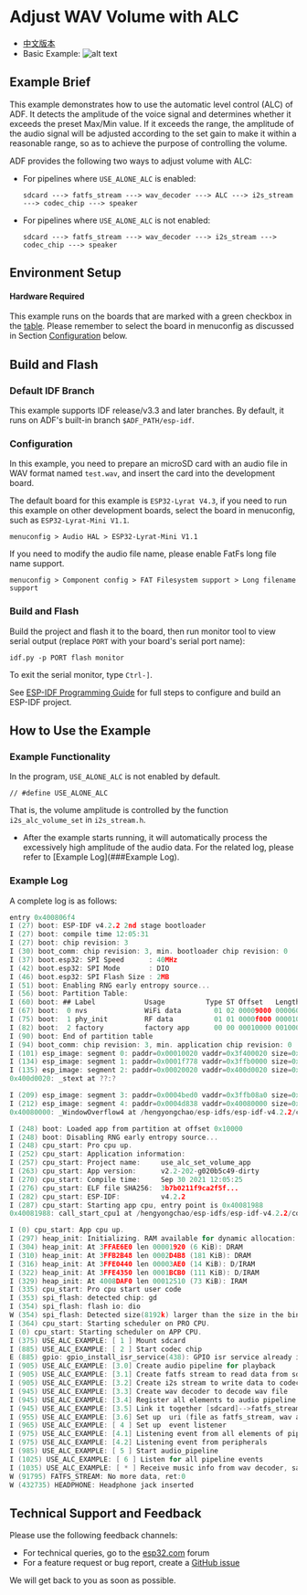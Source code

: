 ﻿# Adjust WAV Volume with ALC

- [中文版本](./README_CN.md)
- Basic Example: ![alt text](../../../docs/_static/level_basic.png "Basic Example")


## Example Brief

This example demonstrates how to use the automatic level control (ALC) of ADF. It detects the amplitude of the voice signal and determines whether it exceeds the preset Max/Min value. If it exceeds the range, the amplitude of the audio signal will be adjusted according to the set gain to make it within a reasonable range, so as to achieve the purpose of controlling the volume.

ADF provides the following two ways to adjust volume with ALC:

- For pipelines where `USE_ALONE_ALC` is enabled:

  ```
  sdcard ---> fatfs_stream ---> wav_decoder ---> ALC ---> i2s_stream ---> codec_chip ---> speaker
  ```

- For pipelines where `USE_ALONE_ALC` is not enabled:

  ```
  sdcard ---> fatfs_stream ---> wav_decoder ---> i2s_stream ---> codec_chip ---> speaker
  ```


## Environment Setup

#### Hardware Required

This example runs on the boards that are marked with a green checkbox in the [table](../../README.md#compatibility-of-examples-with-espressif-audio-boards). Please remember to select the board in menuconfig as discussed in Section [Configuration](#configuration) below.


## Build and Flash


### Default IDF Branch

This example supports IDF release/v3.3 and later branches. By default, it runs on ADF's built-in branch `$ADF_PATH/esp-idf`.


### Configuration

In this example, you need to prepare an microSD card with an audio file in WAV format named `test.wav`, and insert the card into the development board.

The default board for this example is `ESP32-Lyrat V4.3`, if you need to run this example on other development boards, select the board in menuconfig, such as `ESP32-Lyrat-Mini V1.1`.

```
menuconfig > Audio HAL > ESP32-Lyrat-Mini V1.1
```

If you need to modify the audio file name, please enable FatFs long file name support.

```
menuconfig > Component config > FAT Filesystem support > Long filename support
```

### Build and Flash

Build the project and flash it to the board, then run monitor tool to view serial output (replace `PORT` with your board's serial port name):

```
idf.py -p PORT flash monitor
```

To exit the serial monitor, type ``Ctrl-]``.

See [ESP-IDF Programming Guide](https://docs.espressif.com/projects/esp-idf/en/release-v4.2/esp32/index.html) for full steps to configure and build an ESP-IDF project.


## How to Use the Example


### Example Functionality

In the program, `USE_ALONE_ALC` is not enabled by default.

```
// #define USE_ALONE_ALC
```

That is, the volume amplitude is controlled by the function `i2s_alc_volume_set` in `i2s_stream.h`.


- After the example starts running, it will automatically process the excessively high amplitude of the audio data. For the related log, please refer to [Example Log](###Example Log).


### Example Log

A complete log is as follows:

```c
entry 0x400806f4
I (27) boot: ESP-IDF v4.2.2 2nd stage bootloader
I (27) boot: compile time 12:05:31
I (27) boot: chip revision: 3
I (30) boot_comm: chip revision: 3, min. bootloader chip revision: 0
I (37) boot.esp32: SPI Speed      : 40MHz
I (42) boot.esp32: SPI Mode       : DIO
I (46) boot.esp32: SPI Flash Size : 2MB
I (51) boot: Enabling RNG early entropy source...
I (56) boot: Partition Table:
I (60) boot: ## Label            Usage          Type ST Offset   Length
I (67) boot:  0 nvs              WiFi data        01 02 00009000 00006000
I (75) boot:  1 phy_init         RF data          01 01 0000f000 00001000
I (82) boot:  2 factory          factory app      00 00 00010000 00100000
I (90) boot: End of partition table
I (94) boot_comm: chip revision: 3, min. application chip revision: 0
I (101) esp_image: segment 0: paddr=0x00010020 vaddr=0x3f400020 size=0x0f750 ( 63312) map
I (134) esp_image: segment 1: paddr=0x0001f778 vaddr=0x3ffb0000 size=0x008a0 (  2208) load
I (135) esp_image: segment 2: paddr=0x00020020 vaddr=0x400d0020 size=0x2bea8 (179880) map
0x400d0020: _stext at ??:?

I (209) esp_image: segment 3: paddr=0x0004bed0 vaddr=0x3ffb08a0 size=0x01960 (  6496) load
I (212) esp_image: segment 4: paddr=0x0004d838 vaddr=0x40080000 size=0x0daf0 ( 56048) load
0x40080000: _WindowOverflow4 at /hengyongchao/esp-idfs/esp-idf-v4.2.2/components/freertos/xtensa/xtensa_vectors.S:1730

I (248) boot: Loaded app from partition at offset 0x10000
I (248) boot: Disabling RNG early entropy source...
I (248) cpu_start: Pro cpu up.
I (252) cpu_start: Application information:
I (257) cpu_start: Project name:     use_alc_set_volume_app
I (263) cpu_start: App version:      v2.2-202-g020b5c49-dirty
I (270) cpu_start: Compile time:     Sep 30 2021 12:05:25
I (276) cpu_start: ELF file SHA256:  3b7b0211f9ca2f5f...
I (282) cpu_start: ESP-IDF:          v4.2.2
I (287) cpu_start: Starting app cpu, entry point is 0x40081988
0x40081988: call_start_cpu1 at /hengyongchao/esp-idfs/esp-idf-v4.2.2/components/esp32/cpu_start.c:287

I (0) cpu_start: App cpu up.
I (297) heap_init: Initializing. RAM available for dynamic allocation:
I (304) heap_init: At 3FFAE6E0 len 00001920 (6 KiB): DRAM
I (310) heap_init: At 3FFB2B48 len 0002D4B8 (181 KiB): DRAM
I (316) heap_init: At 3FFE0440 len 00003AE0 (14 KiB): D/IRAM
I (322) heap_init: At 3FFE4350 len 0001BCB0 (111 KiB): D/IRAM
I (329) heap_init: At 4008DAF0 len 00012510 (73 KiB): IRAM
I (335) cpu_start: Pro cpu start user code
I (353) spi_flash: detected chip: gd
I (354) spi_flash: flash io: dio
W (354) spi_flash: Detected size(8192k) larger than the size in the binary image header(2048k). Using the size in the binary image header.
I (364) cpu_start: Starting scheduler on PRO CPU.
I (0) cpu_start: Starting scheduler on APP CPU.
I (375) USE_ALC_EXAMPLE: [ 1 ] Mount sdcard
I (885) USE_ALC_EXAMPLE: [ 2 ] Start codec chip
E (885) gpio: gpio_install_isr_service(438): GPIO isr service already installed
I (905) USE_ALC_EXAMPLE: [3.0] Create audio pipeline for playback
I (905) USE_ALC_EXAMPLE: [3.1] Create fatfs stream to read data from sdcard
I (905) USE_ALC_EXAMPLE: [3.2] Create i2s stream to write data to codec chip
I (945) USE_ALC_EXAMPLE: [3.3] Create wav decoder to decode wav file
I (945) USE_ALC_EXAMPLE: [3.4] Register all elements to audio pipeline
I (945) USE_ALC_EXAMPLE: [3.5] Link it together [sdcard]-->fatfs_stream-->wav_decoder-->i2s_stream-->[codec_chip]
I (955) USE_ALC_EXAMPLE: [3.6] Set up  uri (file as fatfs_stream, wav as wav decoder, and default output is i2s)
I (965) USE_ALC_EXAMPLE: [ 4 ] Set up  event listener
I (975) USE_ALC_EXAMPLE: [4.1] Listening event from all elements of pipeline
I (975) USE_ALC_EXAMPLE: [4.2] Listening event from peripherals
I (985) USE_ALC_EXAMPLE: [ 5 ] Start audio_pipeline
I (1025) USE_ALC_EXAMPLE: [ 6 ] Listen for all pipeline events
I (1035) USE_ALC_EXAMPLE: [ * ] Receive music info from wav decoder, sample_rates=48000, bits=16, ch=2
W (91795) FATFS_STREAM: No more data, ret:0
W (432735) HEADPHONE: Headphone jack inserted

```


## Technical Support and Feedback

Please use the following feedback channels:

* For technical queries, go to the [esp32.com](https://esp32.com/viewforum.php?f=20) forum
* For a feature request or bug report, create a [GitHub issue](https://github.com/espressif/esp-adf/issues)

We will get back to you as soon as possible.
